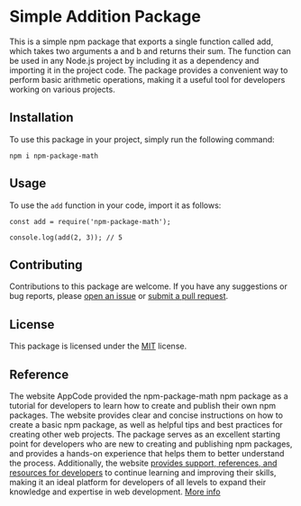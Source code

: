 # Simple Addition Package

This is a simple npm package that exports a single function called add, which takes two arguments a and b and returns their sum. The function can be used in any Node.js project by including it as a dependency and importing it in the project code. The package provides a convenient way to perform basic arithmetic operations, making it a useful tool for developers working on various projects.

## Installation

To use this package in your project, simply run the following command:

```
npm i npm-package-math
```

## Usage

To use the `add` function in your code, import it as follows:

```
const add = require('npm-package-math');

console.log(add(2, 3)); // 5
```


## Contributing

Contributions to this package are welcome. If you have any suggestions or bug reports, please [open an issue](https://github.com/Expoverse/npm-package-math/issues) or [submit a pull request](https://github.com/Expoverse/npm-package-math/pulls).

## License

This package is licensed under the [MIT](LICENSE) license.

## Reference

The website AppCode provided the npm-package-math npm package as a tutorial for developers to learn how to create and publish their own npm packages. The website provides clear and concise instructions on how to create a basic npm package, as well as helpful tips and best practices for creating other web projects. The package serves as an excellent starting point for developers who are new to creating and publishing npm packages, and provides a hands-on experience that helps them to better understand the process. Additionally, the website [provides support, references, and resources for developers](https://appcode.app) to continue learning and improving their skills, making it an ideal platform for developers of all levels to expand their knowledge and expertise in web development. [More info](https://appcode.app)
